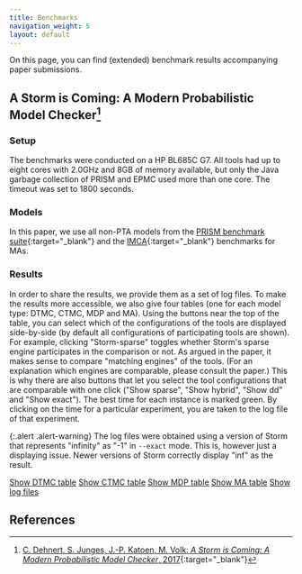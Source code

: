 ```yaml
---
title: Benchmarks
navigation_weight: 5
layout: default
---
```


On this page, you can find (extended) benchmark results accompanying paper submissions.

## A Storm is Coming: A Modern Probabilistic Model Checker[^1]

### Setup

The benchmarks were conducted on a HP BL685C G7. All tools had up to eight cores with 2.0GHz and 8GB of memory available, but only the Java garbage collection of PRISM and EPMC used more than one core. The timeout was set to 1800 seconds.

### Models

In this paper, we use all non-PTA models from the [PRISM benchmark suite](http://www.prismmodelchecker.org/benchmarks/){:target="_blank"} and the [IMCA](https://github.com/buschko/imca){:target="_blank"} benchmarks for MAs.

### Results
In order to share the results, we provide them as a set of log files. To make the results more accessible, we also give four tables (one for each model type: DTMC, CTMC, MDP and MA). Using the buttons near the top of the table, you can select which of the configurations of the tools are displayed side-by-side (by default all configurations of participating tools are shown). For example, clicking "Storm-sparse" toggles whether Storm's sparse engine participates in the comparison or not. As argued in the paper, it makes sense to compare "matching engines" of the tools. (For an explanation which engines are comparable, please consult the paper.) This is why there are also buttons that let you select the tool configurations that are comparable with one click ("Show sparse", "Show hybrid", "Show dd" and "Show exact"). The best time for each instance is marked green. By clicking on the time for a particular experiment, you are taken to the log file of that experiment.

{:.alert .alert-warning}
The log files were obtained using a version of Storm that represents "infinity" as "-1" in `--exact` mode. This is,
however just a displaying issue. Newer versions of Storm correctly display "inf" as the result.

<a target="_blank" href="https://moves-rwth.github.io/storm-benchmark-logs/docs/index_dtmc.html" class="btn btn-primary btn-md active" role="button">Show DTMC table</a>
<a target="_blank" href="https://moves-rwth.github.io/storm-benchmark-logs/docs/index_ctmc.html" class="btn btn-primary btn-md active" role="button">Show CTMC table</a>
<a target="_blank" href="https://moves-rwth.github.io/storm-benchmark-logs/docs/index_mdp.html" class="btn btn-primary btn-md active" role="button">Show MDP table</a>
<a target="_blank" href="https://moves-rwth.github.io/storm-benchmark-logs/docs/index_ma.html" class="btn btn-primary btn-md active" role="button">Show MA table</a>
<a target="_blank" href="https://www.github.com/moves-rwth/storm-benchmark-logs/" class="btn btn-primary btn-md active" role="button">Show log files</a>

## References

[^1]: [C. Dehnert, S. Junges, J.-P. Katoen, M. Volk: *A Storm is Coming: A Modern Probabilistic Model Checker*, 2017](https://arxiv.org/abs/1702.04311){:target="_blank"}
